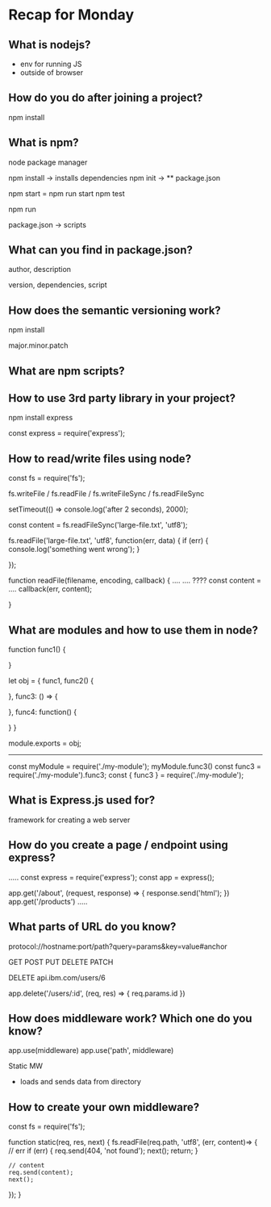 # Recap for Monday

## What is nodejs?

- env for running JS
- outside of browser



















## How do you do after joining a project?

npm install














## What is npm?

node package manager

npm install -> installs dependencies
npm init -> ** package.json

npm start = npm run start
npm test

npm run <script-name>

package.json -> scripts











## What can you find in package.json?

author, description

version, dependencies, script















## How does the semantic versioning work?

npm install

major.minor.patch












## What are npm scripts?
















## How to use 3rd party library in your project?

npm install express


const express = require('express');







## How to read/write files using node?

const fs = require('fs');

fs.writeFile / fs.readFile / fs.writeFileSync / fs.readFileSync

setTimeout(() => console.log('after 2 seconds), 2000);

const content = fs.readFileSync('large-file.txt', 'utf8');


fs.readFile('large-file.txt', 'utf8', function(err, data) {
  if (err) { console.log('something went wrong'); }

});


function readFile(filename, encoding, callback) {
  ....
  .... ???? const content = ....
  callback(err, content);

}



## What are modules and how to use them in node?

function func1() {

}

let obj = {
  func1,
  func2() {

  },
  func3: () => {

  },
  func4: function() {

  }
}

module.exports = obj;



----------------------

const myModule = require('./my-module');
myModule.func3()
const func3 = require('./my-module').func3;
const { func3 } = require('./my-module');











## What is Express.js used for?

framework for creating a web server














## How do you create a page / endpoint using express?

.....
const express = require('express');
const app = express();

app.get('/about', (request, response) => {
  response.send('html');
})
app.get('/products')
.....












## What parts of URL do you know?

protocol://hostname:port/path?query=params&key=value#anchor





GET
POST
PUT
DELETE
PATCH

DELETE api.ibm.com/users/6

app.delete('/users/:id', (req, res) => {
  req.params.id
})






## How does middleware work? Which one do you know?

app.use(middleware)
app.use('path', middleware)

Static MW
- loads and sends data from directory













## How to create your own middleware?

const fs = require('fs');

function static(req, res, next) {
  fs.readFile(req.path, 'utf8', (err, content)=> {
    // err
    if (err) {
      req.send(404, 'not found');
      next();
      return;
    }

    // content
    req.send(content);
    next();
  });
}











